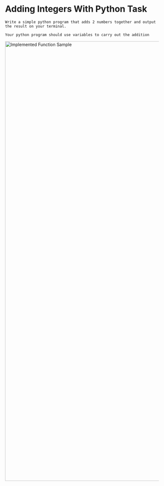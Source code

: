 # Adding Integers With Python Task

    Write a simple python program that adds 2 numbers together and output the result on your terminal.

    Your python program should use variables to carry out the addition

     
<img width="1440" alt="Implemented Function Sample" src="https://user-images.githubusercontent.com/56538561/168647484-c66f3372-2d0c-444a-93c8-9c03eecfeac7.png">

